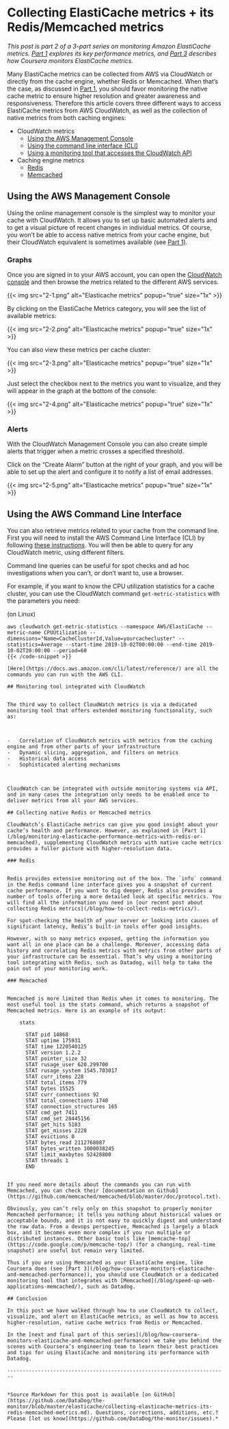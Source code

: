 # Collecting ElastiCache metrics + its Redis/Memcached metrics


*This post is part 2 of a 3-part series on monitoring Amazon ElastiCache metrics. [Part 1](/blog/monitoring-elasticache-performance-metrics-with-redis-or-memcached) explores its key performance metrics, and [Part 3](/blog/how-coursera-monitors-elasticache-and-memcached-performance) describes how Coursera monitors ElastiCache metrics.*

Many ElastiCache metrics can be collected from AWS via CloudWatch or directly from the cache engine, whether Redis or Memcached. When that’s the case, as discussed in [Part 1](/blog/top-5-ways-to-improve-your-aws-ec2-performance/#4-elb-load-balancing-traffic-latency), you should favor monitoring the native cache metric to ensure higher resolution and greater awareness and responsiveness. Therefore this article covers three different ways to access ElastiCache metrics from AWS CloudWatch, as well as the collection of native metrics from both caching engines:

- CloudWatch metrics 
    - [Using the AWS Management Console](#using-the-aws-management-console)
    - [Using the command line interface (CLI)](#using-the-aws-command-line-interface)
    - [Using a monitoring tool that accesses the CloudWatch API](#monitoring-tool-integrated-with-cloudwatch)
- Caching engine metrics 
    - [Redis](#redis)
    - [Memcached](#memcached)


## Using the AWS Management Console


Using the online management console is the simplest way to monitor your cache with CloudWatch. It allows you to set up basic automated alerts and to get a visual picture of recent changes in individual metrics. Of course, you won’t be able to access native metrics from your cache engine, but their CloudWatch equivalent is sometimes available (see [Part 1](/blog/monitoring-elasticache-performance-metrics-with-redis-or-memcached)[)](/blog/monitoring-elasticache-performance-metrics-with-redis-or-memcached).

### Graphs


Once you are signed in to your AWS account, you can open the [CloudWatch console](https://console.aws.amazon.com/cloudwatch/home#metrics:) and then browse the metrics related to the different AWS services.

{{< img src="2-1.png" alt="Elasticache metrics" popup="true" size="1x" >}}

By clicking on the ElastiCache Metrics category, you will see the list of available metrics:

{{< img src="2-2.png" alt="Elasticache metrics" popup="true" size="1x" >}}

You can also view these metrics per cache cluster:

{{< img src="2-3.png" alt="Elasticache metrics" popup="true" size="1x" >}}

Just select the checkbox next to the metrics you want to visualize, and they will appear in the graph at the bottom of the console:

{{< img src="2-4.png" alt="Elasticache metrics" popup="true" size="1x" >}}

### Alerts


With the CloudWatch Management Console you can also create simple alerts that trigger when a metric crosses a specified threshold.

Click on the “Create Alarm” button at the right of your graph, and you will be able to set up the alert and configure it to notify a list of email addresses.

{{< img src="2-5.png" alt="Elasticache metrics" popup="true" size="1x" >}}

## Using the AWS Command Line Interface

You can also retrieve metrics related to your cache from the command line. First you will need to install the AWS Command Line Interface (CLI) by following [these instructions](https://docs.aws.amazon.com/cli/latest/userguide/cli-chap-install.html). You will then be able to query for any CloudWatch metric, using different filters.

Command line queries can be useful for spot checks and ad hoc investigations when you can’t, or don’t want to, use a browser.

For example, if you want to know the CPU utilization statistics for a cache cluster, you can use the CloudWatch command `get-metric-statistics` with the parameters you need:

(on Linux)

```
aws cloudwatch get-metric-statistics --namespace AWS/ElastiCache --metric-name CPUUtilization --dimensions="Name=CacheClusterId,Value=yourcachecluster" --statistics=Average --start-time 2019-10-02T00:00:00 --end-time 2019-10-02T20:00:00 --period=60
{{< /code-snippet >}}

[Here](https://docs.aws.amazon.com/cli/latest/reference/) are all the commands you can run with the AWS CLI.

## Monitoring tool integrated with CloudWatch


The third way to collect CloudWatch metrics is via a dedicated monitoring tool that offers extended monitoring functionality, such as:



-   Correlation of CloudWatch metrics with metrics from the caching engine and from other parts of your infrastructure
-   Dynamic slicing, aggregation, and filters on metrics
-   Historical data access
-   Sophisticated alerting mechanisms



CloudWatch can be integrated with outside monitoring systems via API, and in many cases the integration only needs to be enabled once to deliver metrics from all your AWS services.

## Collecting native Redis or Memcached metrics

CloudWatch’s ElastiCache metrics can give you good insight about your cache’s health and performance. However, as explained in [Part 1](/blog/monitoring-elasticache-performance-metrics-with-redis-or-memcached), supplementing CloudWatch metrics with native cache metrics provides a fuller picture with higher-resolution data.

### Redis


Redis provides extensive monitoring out of the box. The `info` command in the Redis command line interface gives you a snapshot of current cache performance. If you want to dig deeper, Redis also provides a number of tools offering a more detailed look at specific metrics. You will find all the information you need in [our recent post about collecting Redis metrics](/blog/how-to-collect-redis-metrics/).

For spot-checking the health of your server or looking into causes of significant latency, Redis’s built-in tools offer good insights.

However, with so many metrics exposed, getting the information you want all in one place can be a challenge. Moreover, accessing data history and correlating Redis metrics with metrics from other parts of your infrastructure can be essential. That’s why using a monitoring tool integrating with Redis, such as Datadog, will help to take the pain out of your monitoring work.

### Memcached


Memcached is more limited than Redis when it comes to monitoring. The most useful tool is the stats command, which returns a snapshot of Memcached metrics. Here is an example of its output:

    stats
    
      STAT pid 14868  
      STAT uptime 175931 
      STAT time 1220540125
      STAT version 1.2.2 
      STAT pointer_size 32
      STAT rusage_user 620.299700
      STAT rusage_system 1545.703017
      STAT curr_items 228
      STAT total_items 779  
      STAT bytes 15525
      STAT curr_connections 92 
      STAT total_connections 1740
      STAT connection_structures 165 
      STAT cmd_get 7411
      STAT cmd_set 28445156
      STAT get_hits 5183  
      STAT get_misses 2228 
      STAT evictions 0
      STAT bytes_read 2112768087 
      STAT bytes_written 1000038245
      STAT limit_maxbytes 52428800
      STAT threads 1  
      END


If you need more details about the commands you can run with Memcached, you can check their [documentation on Github](https://github.com/memcached/memcached/blob/master/doc/protocol.txt).

Obviously, you can’t rely only on this snapshot to properly monitor Memcached performance; it tells you nothing about historical values or acceptable bounds, and it is not easy to quickly digest and understand the raw data. From a devops perspective, Memcached is largely a black box, and it becomes even more complex if you run multiple or distributed instances. Other basic tools like [memcache-top](https://code.google.com/p/memcache-top/) (for a changing, real-time snapshot) are useful but remain very limited.

Thus if you are using Memcached as your ElastiCache engine, like Coursera does (see [Part 3](/blog/how-coursera-monitors-elasticache-and-memcached-performance)), you should use CloudWatch or a dedicated monitoring tool that integrates with [Memcached](/blog/speed-up-web-applications-memcached/), such as Datadog.

## Conclusion

In this post we have walked through how to use CloudWatch to collect, visualize, and alert on ElastiCache metrics, as well as how to access higher-resolution, native cache metrics from Redis or Memcached.

In the [next and final part of this series](/blog/how-coursera-monitors-elasticache-and-memcached-performance) we take you behind the scenes with Coursera’s engineering team to learn their best practices and tips for using ElastiCache and monitoring its performance with Datadog.

------------------------------------------------------------------------


*Source Markdown for this post is available [on GitHub](https://github.com/DataDog/the-monitor/blob/master/elasticache/collecting-elasticache-metrics-its-redis-memcached-metrics.md). Questions, corrections, additions, etc.? Please [let us know](https://github.com/DataDog/the-monitor/issues).*

